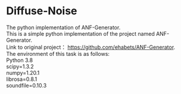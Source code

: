 # Diffuse-Noise
The python implementation of ANF-Generator.  
This is a simple python implementation of the project named ANF-Generator.  
Link to original project： https://github.com/ehabets/ANF-Generator.  
The environment of this task is as follows:   
Python 3.8  
scipy=1.3.2  
numpy=1.20.1  
librosa=0.8.1  
soundfile=0.10.3  
